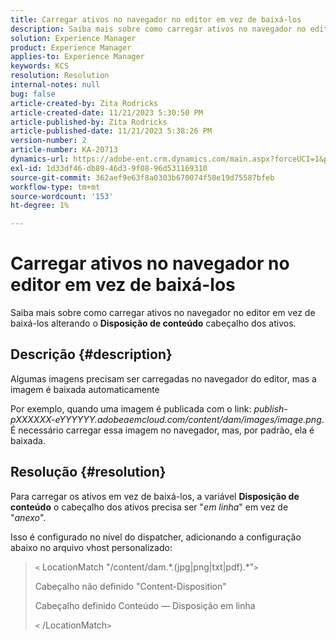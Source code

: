 ```yaml
---
title: Carregar ativos no navegador no editor em vez de baixá-los
description: Saiba mais sobre como carregar ativos no navegador no editor.
solution: Experience Manager
product: Experience Manager
applies-to: Experience Manager
keywords: KCS
resolution: Resolution
internal-notes: null
bug: false
article-created-by: Zita Rodricks
article-created-date: 11/21/2023 5:30:50 PM
article-published-by: Zita Rodricks
article-published-date: 11/21/2023 5:38:26 PM
version-number: 2
article-number: KA-20713
dynamics-url: https://adobe-ent.crm.dynamics.com/main.aspx?forceUCI=1&pagetype=entityrecord&etn=knowledgearticle&id=b0e7e5b2-9388-ee11-8179-6045bd006295
exl-id: 1d33df46-db89-46d3-9f08-96d531169310
source-git-commit: 362aef9e63f8a0303b670074f58e19d75587bfeb
workflow-type: tm+mt
source-wordcount: '153'
ht-degree: 1%

---
```


# Carregar ativos no navegador no editor em vez de baixá-los


Saiba mais sobre como carregar ativos no navegador no editor em vez de baixá-los alterando o <b>Disposição de conteúdo</b> cabeçalho dos ativos.

## Descrição {#description}


Algumas imagens precisam ser carregadas no navegador do editor, mas a imagem é baixada automaticamente

Por exemplo, quando uma imagem é publicada com o link: *publish-pXXXXXX-eYYYYYY.adobeaemcloud.com/content/dam/images/image.png*. É necessário carregar essa imagem no navegador, mas, por padrão, ela é baixada.


## Resolução {#resolution}


Para carregar os ativos em vez de baixá-los, a variável <b>Disposição de conteúdo</b> o cabeçalho dos ativos precisa ser &quot;*em linha*&quot; em vez de &quot;*anexo*&quot;.

Isso é configurado no nível do dispatcher, adicionando a configuração abaixo no arquivo vhost personalizado:




> `<` LocationMatch &quot;\/content\/dam.\*\.(jpg|png|txt|pdf).\*&quot;`>`
> 
> Cabeçalho não definido &quot;Content-Disposition&quot;
> 
> Cabeçalho definido Conteúdo — Disposição em linha
> 
> `<` /LocationMatch`>`
